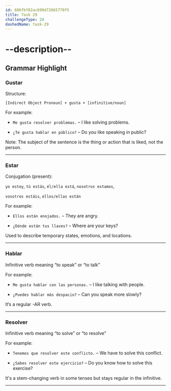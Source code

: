 ```yaml
---
id: 686fbf02ac699d72665770f5
title: Task 29
challengeType: 24
dashedName: task-29
---
```


<!-- GRAMMAR -->

# --description--

## Grammar Highlight

### Gustar

Structure:

`[Indirect Object Pronoun] + gusta + [infinitive/noun]`

For example:

- `Me gusta resolver problemas.` – I like solving problems.

- `¿Te gusta hablar en público?` – Do you like speaking in public?

Note: The subject of the sentence is the thing or action that is liked, not the person.

---

### Estar

Conjugation (present):

`yo estoy`, `tú estás`, `él/ella está`, `nosotros estamos`,

`vosotros estáis`, `ellos/ellas están`

For example:

- `Ellos están enojados.` – They are angry.

- `¿Dónde están tus llaves?` – Where are your keys?

Used to describe temporary states, emotions, and locations.

---

### Hablar

Infinitive verb meaning “to speak” or “to talk”

For example:

- `Me gusta hablar con las personas.` – I like talking with people.

- `¿Puedes hablar más despacio?` – Can you speak more slowly?

It’s a regular -AR verb.

---

### Resolver

Infinitive verb meaning “to solve” or “to resolve”

For example:

- `Tenemos que resolver este conflicto.` – We have to solve this conflict.

- `¿Sabes resolver este ejercicio?` – Do you know how to solve this exercise?

It's a stem-changing verb in some tenses but stays regular in the infinitive.

---
